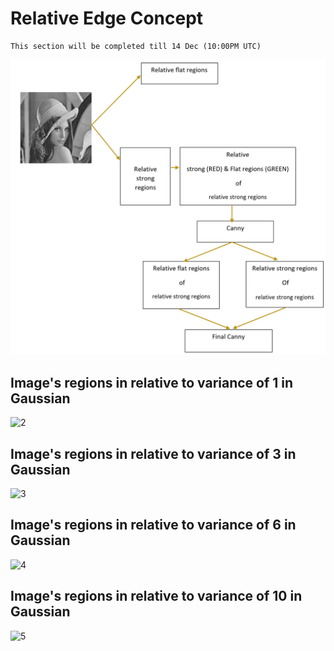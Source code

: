 # Relative Edge Concept
```
This section will be completed till 14 Dec (10:00PM UTC)
```
![1](https://github.com/onionhub/TIP/blob/Drafts/Relative%20Edge/Mainframe.JPG)
## Image's regions in relative to variance of 1 in Gaussian
![2](https://github.com/onionhub/TIP/blob/Drafts/Relative%20Edge/11.JPG)
## Image's regions in relative to variance of 3 in Gaussian
![3](https://github.com/onionhub/TIP/blob/Drafts/Relative%20Edge/22.JPG)
## Image's regions in relative to variance of 6 in Gaussian
![4](https://github.com/onionhub/TIP/blob/Drafts/Relative%20Edge/3.JPG)
## Image's regions in relative to variance of 10 in Gaussian
![5](https://github.com/onionhub/TIP/blob/Drafts/Relative%20Edge/4.JPG)
